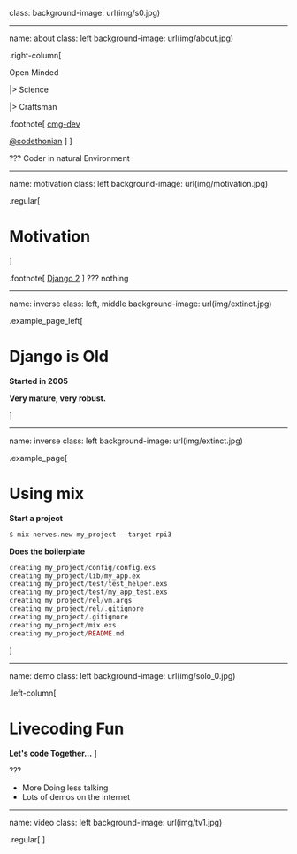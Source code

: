 ﻿class:
background-image: url(img/s0.jpg)

---
name: about
class: left
background-image: url(img/about.jpg)

.right-column[

Open Minded

|> Science

|> Craftsman

.footnote[
<i class="fa fa-github-square fa-2x"></i> [cmg-dev](https://github.com/cmg-dev)

<i class="fa fa-twitter-square fa-2x"></i> [@codethonian](https://twitter.com/codethonian)
]
]

???
Coder in natural Environment

---
name: motivation
class: left
background-image: url(img/motivation.jpg)

.regular[
# Motivation
]

.footnote[
<i class="fa fa-link fa-1x"></i> [Django 2](https://www.djangoproject.com/)
]
???
nothing

---

name: inverse
class: left, middle
background-image: url(img/extinct.jpg)

.example_page_left[
# Django is Old

**Started in 2005**

**Very mature, very robust.**

]

---
name: inverse
class: left
background-image: url(img/extinct.jpg)

.example_page[
# Using mix

**Start a project**

```elixir
$ mix nerves.new my_project --target rpi3
```

**Does the boilerplate**

```elixir
creating my_project/config/config.exs
creating my_project/lib/my_app.ex
creating my_project/test/test_helper.exs
creating my_project/test/my_app_test.exs
creating my_project/rel/vm.args
creating my_project/rel/.gitignore
creating my_project/.gitignore
creating my_project/mix.exs
creating my_project/README.md
```
]

---
name: demo
class: left
background-image: url(img/solo_0.jpg)

.left-column[
# Livecoding Fun

**Let's code Together...**
]

???

* More Doing less talking
* Lots of demos on the internet

---
name: video
class: left
background-image: url(img/tv1.jpg)

.regular[
<i class="fa fa-youtube-play fa-2x"></i> []()
]
